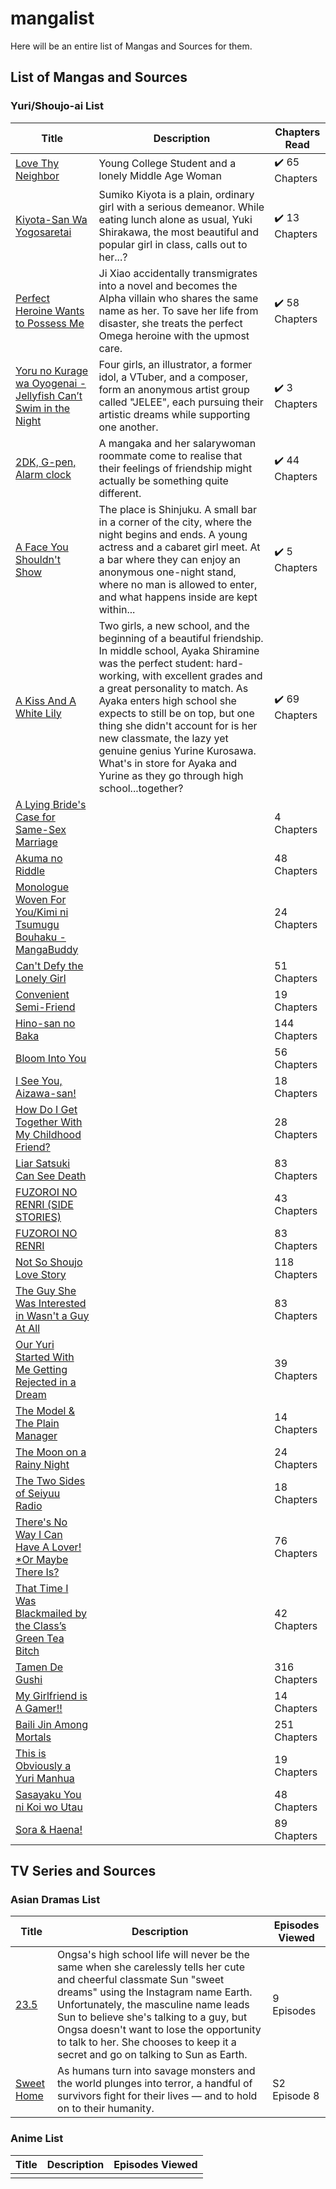 # mangalist
Here will be an entire list of Mangas and Sources for them.

## List of Mangas and Sources
### Yuri/Shoujo-ai List

| Title | Description | Chapters Read |
| ----------- | ----------- | -----------|
| [Love Thy Neighbor](https://mangabuddy.com/love-thy-neighbor) | Young College Student and a lonely Middle Age Woman  | :heavy_check_mark: 65 Chapters|
| [Kiyota-San Wa Yogosaretai](https://mangabuddy.com/kiyota-san-wa-yogosaretai) | Sumiko Kiyota is a plain, ordinary girl with a serious demeanor. While eating lunch alone as usual, Yuki Shirakawa, the most beautiful and popular girl in class, calls out to her...? | :heavy_check_mark: 13 Chapters |
| [Perfect Heroine Wants to Possess Me](https://mangabuddy.com/perfect-heroine-wants-to-possess-me)| Ji Xiao accidentally transmigrates into a novel and becomes the Alpha villain who shares the same name as her. To save her life from disaster, she treats the perfect Omega heroine with the upmost care. |  :heavy_check_mark: 58 Chapters|
|[Yoru no Kurage wa Oyogenai - Jellyfish Can’t Swim in the Night](https://mangabuddy.com/yoru-no-kurage-wa-oyogenai)| Four girls, an illustrator, a former idol, a VTuber, and a composer, form an anonymous artist group called "JELEE", each pursuing their artistic dreams while supporting one another.| :heavy_check_mark: 3 Chapters|
|[2DK, G-pen, Alarm clock](https://m.manganelo.com/manga-vi109802)| A mangaka and her salarywoman roommate come to realise that their feelings of friendship might actually be something quite different.| :heavy_check_mark: 44 Chapters|
| [A Face You Shouldn't Show](https://mangakakalot.com/manga/om933975)|The place is Shinjuku. A small bar in a corner of the city, where the night begins and ends. A young actress and a cabaret girl meet. At a bar where they can enjoy an anonymous one-night stand, where no man is allowed to enter, and what happens inside are kept within...| :heavy_check_mark: 5 Chapters|
|[A Kiss And A White Lily](https://mangakakalot.com/read-wu5ig158504935365) |Two girls, a new school, and the beginning of a beautiful friendship. In middle school, Ayaka Shiramine was the perfect student: hard-working, with excellent grades and a great personality to match. As Ayaka enters high school she expects to still be on top, but one thing she didn't account for is her new classmate, the lazy yet genuine genius Yurine Kurosawa. What's in store for Ayaka and Yurine as they go through high school...together?| :heavy_check_mark: 69 Chapters|
| [A Lying Bride's Case for Same-Sex Marriage](https://dynasty-scans.com/series/a_lying_brides_case_for_same_sex_marriage)||4 Chapters|
| [Akuma no Riddle](https://dynasty-scans.com/series/akuma_no_riddle)||48 Chapters|
| [Monologue Woven For You/Kimi ni Tsumugu Bouhaku - MangaBuddy](https://mangabuddy.com/kimi-ni-tsumugu-bouhaku) ||24 Chapters|
| [Can't Defy the Lonely Girl](https://dynasty-scans.com/series/cant_defy_the_lonely_girl)|| 51 Chapters|
| [Convenient Semi-Friend](https://mangabuddy.com/convenient-semi-friend) || 19 Chapters|
| [Hino-san no Baka](https://dynasty-scans.com/series/hino_san_no_baka) || 144 Chapters|
| [Bloom Into You](https://dynasty-scans.com/series/bloom_into_you) || 56 Chapters|
| [I See You, Aizawa-san!](https://dynasty-scans.com/series/i_see_you_aizawa_san) || 18 Chapters|
| [How Do I Get Together With My Childhood Friend?](https://dynasty-scans.com/series/how_do_i_get_together_with_my_childhood_friend) || 28 Chapters|
| [Liar Satsuki Can See Death](https://dynasty-scans.com/series/liar_satsuki_can_see_death) || 83 Chapters|
| [FUZOROI NO RENRI (SIDE STORIES)](https://mangabuddy.com/fuzoroi-no-renri-side-stories) || 43 Chapters|
| [FUZOROI NO RENRI](https://dynasty-scans.com/series/fuzoroi_no_renri) || 83 Chapters|
| [Not So Shoujo Love Story](https://manhuascan.io/manga/50853-not-so-shoujo-love-story) || 118 Chapters|
| [The Guy She Was Interested in Wasn't a Guy At All](https://mangabuddy.com/the-guy-she-was-interested-in-wasnt-a-guy-at-all) ||  83 Chapters|
| [Our Yuri Started With Me Getting Rejected in a Dream](https://dynasty-scans.com/series/our_yuri_started_with_me_getting_rejected_in_a_dream) || 39 Chapters|
| [The Model & The Plain Manager](https://mangabuddy.com/model-chan-to-jimi-mane-san) || 14 Chapters|
| [The Moon on a Rainy Night](https://mangabuddy.com/the-moon-on-a-rainy-night) || 24 Chapters|
| [The Two Sides of Seiyuu Radio](https://mangabuddy.com/the-two-sides-of-seiyuu-radio) || 18 Chapters|
| [There's No Way I Can Have A Lover! *Or Maybe There Is?](https://mangabuddy.com/theres-no-way-i-can-have-a-lover-or-maybe-there-is) || 76 Chapters|
| [That Time I Was Blackmailed by the Class’s Green Tea Bitch](https://mangabuddy.com/that-time-i-was-blackmailed-by-the-classs-green-tea-bitch) || 42 Chapters|
| [Tamen De Gushi](https://mangabuddy.com/tamen-de-gushi) || 316 Chapters|
| [My Girlfriend is A Gamer!!](https://mangabuddy.com/my-girlfriend-is-a-gamer) || 14 Chapters|
| [Baili Jin Among Mortals](https://mangabuddy.com/baili-jin-among-mortals) || 251 Chapters|
| [This is Obviously a Yuri Manhua](https://mangabuddy.com/this-is-obviously-a-yuri-manhua) ||19 Chapters|
| [Sasayaku You ni Koi wo Utau](https://dynasty-scans.com/series/whispering_you_a_love_song) || 48 Chapters|
| [Sora & Haena!](https://manhuascan.io/manga/19546-sora-amp-haena) || 89 Chapters|
<!-- - []()
- [Whisper Me a Love Song]()
- [There's No Freaking Way I'll be Your Lover! Unless...]()
- [Sheep Princess in Wolf’s Clothing]()
- []()
- []()
- []()
- []() -->


## TV Series and Sources
### Asian Dramas List

| Title | Description | Episodes Viewed |
| ----------- | ----------- | -----------|
|[23.5](https://kissasian.lu/Drama/23-5)|Ongsa's high school life will never be the same when she carelessly tells her cute and cheerful classmate Sun "sweet dreams" using the Instagram name Earth. Unfortunately, the masculine name leads Sun to believe she's talking to a guy, but Ongsa doesn't want to lose the opportunity to talk to her. She chooses to keep it a secret and go on talking to Sun as Earth.| 9 Episodes| 
|[Sweet Home](https://seriesonline.id/tv/watch-online-sweet-home-74JE0/2-8)|As humans turn into savage monsters and the world plunges into terror, a handful of survivors fight for their lives — and to hold on to their humanity.| S2 Episode 8|

### Anime List
| Title | Description | Episodes Viewed |
|-----|----------|-----------|
||||


 <!-- https://dynasty-scans.com/series/convenient_semi_friend -->